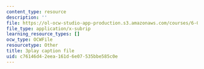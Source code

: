 ```yaml
---
content_type: resource
description: ''
file: https://ol-ocw-studio-app-production.s3.amazonaws.com/courses/6-042j-mathematics-for-computer-science-spring-2015/c76146d42eea161d6e07535bbe585c0e_a7JUH-EtHtI.srt
file_type: application/x-subrip
learning_resource_types: []
ocw_type: OCWFile
resourcetype: Other
title: 3play caption file
uid: c76146d4-2eea-161d-6e07-535bbe585c0e
---
```


